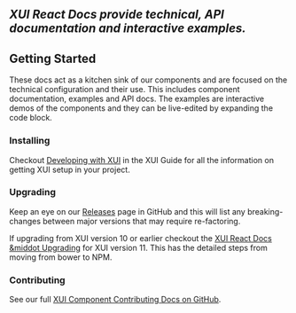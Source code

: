 ## *XUI React Docs provide technical, API documentation and interactive examples.*

## Getting Started

These docs act as a kitchen sink of our components and are focused on the technical configuration and their use. This includes component documentation, examples and API docs. The examples are interactive demos of the components and they can be live-edited by expanding the code block.

### Installing

Checkout [Developing with XUI](../section-getting-started-developing-with-xui.html) in the XUI Guide for all the information on getting XUI setup in your project.

### Upgrading

Keep an eye on our [Releases](https://github.dev.xero.com/UXE/xui/releases) page in GitHub and this will list any breaking-changes between major versions that may require re-factoring.

If upgrading from XUI version 10 or earlier checkout the [XUI React Docs &middot Upgrading](https://github.dev.xero.com/pages/UXE/xui/docs/11.0.0/react/#upgrading) for XUI version 11. This has the detailed steps from moving from bower to NPM.

### Contributing

See our full [XUI Component Contributing Docs on GitHub](https://github.dev.xero.com/UXE/xui/blob/master/CONTRIBUTING.md).
